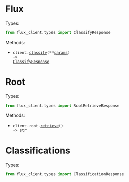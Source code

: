 # Flux

Types:

```python
from flux_client.types import ClassifyResponse
```

Methods:

- <code title="post /classify">client.<a href="./src/flux_client/_client.py">classify</a>(\*\*<a href="src/flux_client/types/top_level_classify_params.py">params</a>) -> <a href="./src/flux_client/types/classify_response.py">ClassifyResponse</a></code>

# Root

Types:

```python
from flux_client.types import RootRetrieveResponse
```

Methods:

- <code title="get /">client.root.<a href="./src/flux_client/resources/root.py">retrieve</a>() -> str</code>

# Classifications

Types:

```python
from flux_client.types import ClassificationResponse
```

